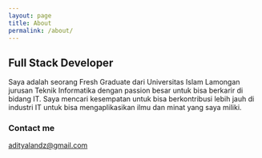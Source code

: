 ```yaml
---
layout: page
title: About
permalink: /about/
---
```

## Full Stack Developer

Saya adalah seorang Fresh Graduate dari Universitas Islam Lamongan jurusan Teknik Informatika dengan passion besar untuk bisa berkarir di bidang IT.
Saya mencari kesempatan untuk bisa berkontribusi lebih jauh di industri IT untuk bisa mengaplikasikan ilmu dan minat yang saya miliki.

### Contact me

[adityalandz@gmail.com](mailto:adityalandz@gmail.com)
